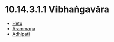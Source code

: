 

# 10.14.3.1.1 Vibhaṅgavāra

* [Hetu](10.14.3.1.1/Hetu.md)
* [Ārammaṇa](10.14.3.1.1/Arammana.md)
* [Adhipati](10.14.3.1.1/Adhipati.md)



